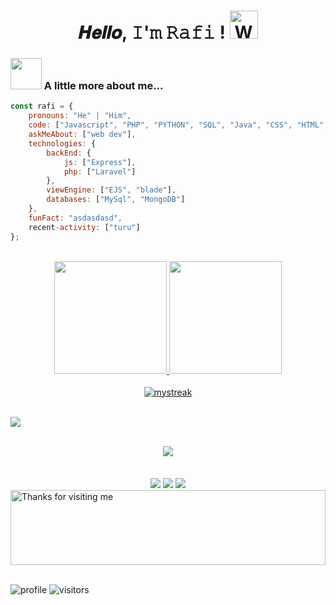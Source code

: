 <div align="center">
  <h1> 𝑯𝒆𝒍𝒍𝒐, 𝙸'𝚖 𝚁𝚊𝚏𝚒 ! <img src="https://raw.githubusercontent.com/nixin72/nixin72/master/wave.gif" 
    alt="Waving hand animated gif"
    height="45"
    width="45" />
  </h1>
</div>

### <img src="https://media.giphy.com/media/VgCDAzcKvsR6OM0uWg/giphy.gif" width="50"> A little more about me...  

```javascript
const rafi = {
    pronouns: "He" | "Him",
    code: ["Javascript", "PHP", "PYTHON", "SQL", "Java", "CSS", "HTML", "GIT"],
    askMeAbout: ["web dev"],
    technologies: {
        backEnd: {
            js: ["Express"],
            php: ["Laravel"]
        },
        viewEngine: ["EJS", "blade"],
        databases: ["MySql", "MongoDB"]
    },
    funFact: "asdasdasd",
    recent-activity: ["turu"]
};
```

</br>
  
<div align="center"> 
  <a href="https://github.com/rafirh">
  <img height="180em" src="https://github-readme-stats.vercel.app/api?username=rafirh&show_icons=true&theme=dracula&include_all_commits=true&count_private=true"/>
  <img height="180em" src="https://github-readme-stats.vercel.app/api/top-langs/?username=rafirh&layout=compact&langs_count=7&theme=dracula"/>
</div>
  
</br>
  
<div align="center"> 
   <img width="60%" width="100%" height="1" align="center" src="https://github.com/donPabloNow/donPabloNow/blob/main/assets/bar.gif" />
</div>  

<div align="center">
  <img src="https://github-readme-streak-stats.herokuapp.com/?user=rafirh&theme=tokyonight_duo" alt="mystreak"/>
</div>
 
</br>
 
![](https://activity-graph.herokuapp.com/graph?username=rafirh&theme=react-dark)  
  
<div style="display: inline_block" align="center"><br>
  <img src="https://skillicons.dev/icons?i=git,mysql,mongodb,laravel,nodejs,express,bootstrap,react" />
</div>
  
</br>
  
<div align="center"> 
  <img width="60%" width="100%" height="1" align="center" src="https://github.com/donPabloNow/donPabloNow/blob/main/assets/bar.gif" />
</div>  
  
</br>
 
<div align="center"> 
  <a href="https://instagram.com/rqfir" target="_blank"><img src="https://img.shields.io/badge/-Instagram-%23E4405F?style=for-the-badge&logo=instagram&logoColor=white" target="_blank"></a>
  <a href = "mailto:rafirahman987@gmail.com"><img src="https://img.shields.io/badge/-Gmail-%23333?style=for-the-badge&logo=gmail&logoColor=white" target="_blank"></a>
  <a href="https://www.linkedin.com/in/rfii/" target="_blank"><img src="https://img.shields.io/badge/-LinkedIn-%230077B5?style=for-the-badge&logo=linkedin&logoColor=white" target="_blank"></a>  
</div>

<img height="120" alt="Thanks for visiting me" width="100%" src="https://raw.githubusercontent.com/BrunnerLivio/brunnerlivio/master/images/marquee.svg" />
<br><br>

![profile](https://komarev.com/ghpvc/?username=rafirh&color=blue)
![visitors](https://visitor-badge.glitch.me/badge?page_id=rafirh&color=blue)

